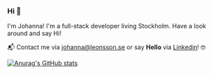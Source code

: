 ### Hi 👋 

I'm Johanna! I'm a full-stack developer living Stockholm. Have a look around and say Hi! 

📬 Contact me via johanna@leonsson.se or say **Hello** via [Linkedin](https://www.linkedin.com/in/johannaleonsson/)! 🤓

[![Anurag's GitHub stats](https://github-readme-stats.vercel.app/api?username=johleo)](https://github.com/anuraghazra/github-readme-stats)
